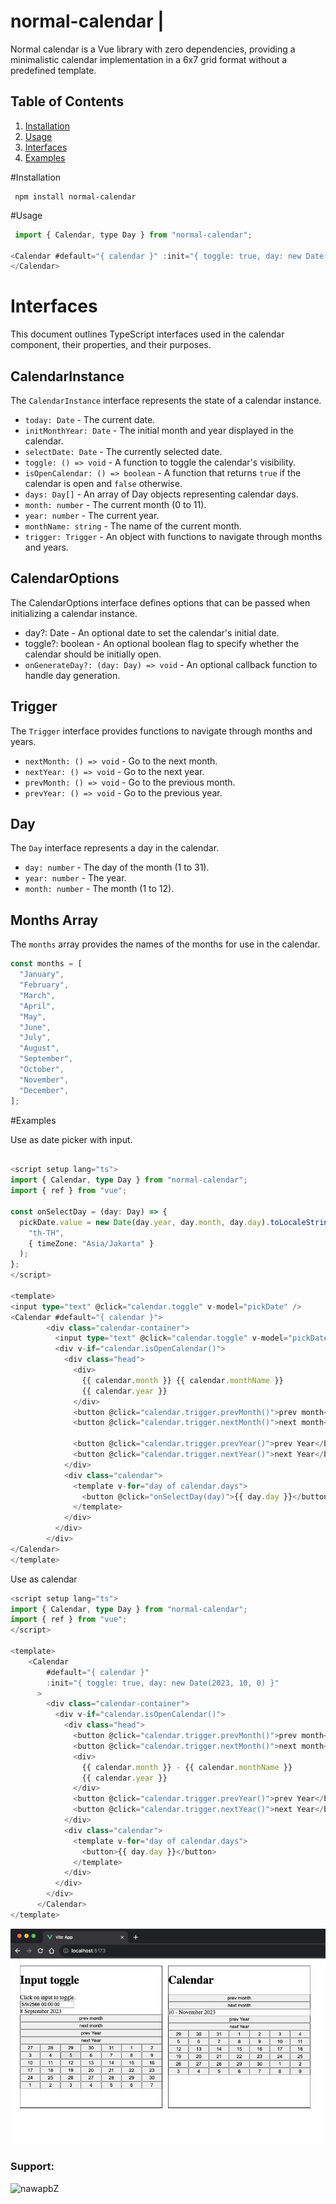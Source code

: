 # normal-calendar |

Normal calendar is a Vue library with zero dependencies, providing a minimalistic calendar implementation in a 6x7 grid format without a predefined template.

## Table of Contents
1. [Installation](#installation)
2. [Usage](#usage)
3. [Interfaces](#interfaces)
4. [Examples](#examples)


#Installation 
```shell
 npm install normal-calendar
```


#Usage
``` js
 import { Calendar, type Day } from "normal-calendar";

<Calendar #default="{ calendar }" :init="{ toggle: true, day: new Date(2023, 10, 0) }">
</Calendar>

```


# Interfaces

This document outlines TypeScript interfaces used in the calendar component, their properties, and their purposes.

## CalendarInstance

The `CalendarInstance` interface represents the state of a calendar instance.

- `today: Date` - The current date.
- `initMonthYear: Date` - The initial month and year displayed in the calendar.
- `selectDate: Date` - The currently selected date.
- `toggle: () => void` - A function to toggle the calendar's visibility.
- `isOpenCalendar: () => boolean` - A function that returns `true` if the calendar is open and `false` otherwise.
- `days: Day[]` - An array of Day objects representing calendar days.
- `month: number` - The current month (0 to 11).
- `year: number` - The current year.
- `monthName: string` - The name of the current month.
- `trigger: Trigger` - An object with functions to navigate through months and years.


## CalendarOptions

The CalendarOptions interface defines options that can be passed when initializing a calendar instance.

- day?: Date - An optional date to set the calendar's initial date.
- toggle?: boolean - An optional boolean flag to specify whether the calendar should be initially open.
- `onGenerateDay?: (day: Day) => void` - An optional callback function to handle day generation.

## Trigger

The `Trigger` interface provides functions to navigate through months and years.

- `nextMonth: () => void` - Go to the next month.
- `nextYear: () => void` - Go to the next year.
- `prevMonth: () => void` - Go to the previous month.
- `prevYear: () => void` - Go to the previous year.

## Day

The `Day` interface represents a day in the calendar.

- `day: number` - The day of the month (1 to 31).
- `year: number` - The year.
- `month: number` - The month (1 to 12).

## Months Array


The `months` array provides the names of the months for use in the calendar.

```javascript
const months = [
  "January",
  "February",
  "March",
  "April",
  "May",
  "June",
  "July",
  "August",
  "September",
  "October",
  "November",
  "December",
];
```

#Examples

Use as date picker with input.

``` typescript

<script setup lang="ts">
import { Calendar, type Day } from "normal-calendar";
import { ref } from "vue";

const onSelectDay = (day: Day) => {
  pickDate.value = new Date(day.year, day.month, day.day).toLocaleString(
    "th-TH",
    { timeZone: "Asia/Jakarta" }
  );
};
</script>

<template>
<input type="text" @click="calendar.toggle" v-model="pickDate" />
<Calendar #default="{ calendar }">
        <div class="calendar-container">
          <input type="text" @click="calendar.toggle" v-model="pickDate" />
          <div v-if="calendar.isOpenCalendar()">
            <div class="head">
              <div>
                {{ calendar.month }} {{ calendar.monthName }}
                {{ calendar.year }}
              </div>
              <button @click="calendar.trigger.prevMonth()">prev month</button>
              <button @click="calendar.trigger.nextMonth()">next month</button>

              <button @click="calendar.trigger.prevYear()">prev Year</button>
              <button @click="calendar.trigger.nextYear()">next Year</button>
            </div>
            <div class="calendar">
              <template v-for="day of calendar.days">
                <button @click="onSelectDay(day)">{{ day.day }}</button>
              </template>
            </div>
          </div>
        </div>
</Calendar>
</template>
```


Use as calendar

``` typescript
<script setup lang="ts">
import { Calendar, type Day } from "normal-calendar";
import { ref } from "vue";
</script>

<template>
    <Calendar
        #default="{ calendar }"
        :init="{ toggle: true, day: new Date(2023, 10, 0) }"
      >
        <div class="calendar-container">
          <div v-if="calendar.isOpenCalendar()">
            <div class="head">
              <button @click="calendar.trigger.prevMonth()">prev month</button>
              <button @click="calendar.trigger.nextMonth()">next month</button>
              <div>
                {{ calendar.month }} - {{ calendar.monthName }}
                {{ calendar.year }}
              </div>
              <button @click="calendar.trigger.prevYear()">prev Year</button>
              <button @click="calendar.trigger.nextYear()">next Year</button>
            </div>
            <div class="calendar">
              <template v-for="day of calendar.days">
                <button>{{ day.day }}</button>
              </template>
            </div>
          </div>
        </div>
      </Calendar>
</template>
```

![image info](./screenshot/example1.png)

<h3 align="left">Support:</h3>

<p><a href="https://www.buymeacoffee.com/nawapbZ"> <img align="left" src="https://cdn.buymeacoffee.com/buttons/v2/default-yellow.png" height="50" width="210" alt="nawapbZ" /></a>
</p>